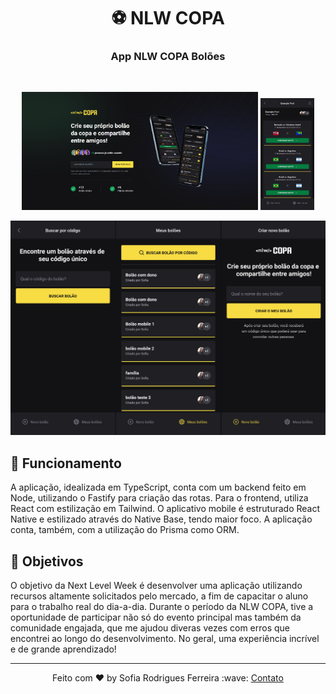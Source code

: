 <h1 align="center">
    ⚽ NLW COPA
</h1>

<h3 align="center">App NLW COPA Bolões</h3>

<br>

<p align="center">
  <img alt="Preview" src="PCcopa.png" width="75%">
  <img alt="Preview" src="Mobilecopa.jpg" width="17.25%">
</p>
<p align="center">
  <img alt="Preview" src="Mobilecomp.png">
</p>

## 🥇 Funcionamento

A aplicação, idealizada em TypeScript, conta com um backend feito em Node, utilizando o Fastify para criação das rotas. Para o frontend, utiliza React com estilização em Tailwind. O aplicativo mobile é estruturado React Native e estilizado através do Native Base, tendo maior foco. A aplicação conta, também, com a utilização do Prisma como ORM.

## 🥅 Objetivos

O objetivo da Next Level Week é desenvolver uma aplicação utilizando recursos altamente solicitados pelo mercado, a fim de capacitar o aluno para o trabalho real do dia-a-dia. Durante o período da NLW COPA, tive a oportunidade de participar não só do evento principal mas também da comunidade engajada, que me ajudou diveras vezes com erros que encontrei ao longo do desenvolvimento. No geral, uma experiência incrível e de grande aprendizado!

---

<p align="center">Feito com ♥ by Sofia Rodrigues Ferreira :wave: <a href="https://www.linkedin.com/in/sofiarodfer/">Contato</a></p>